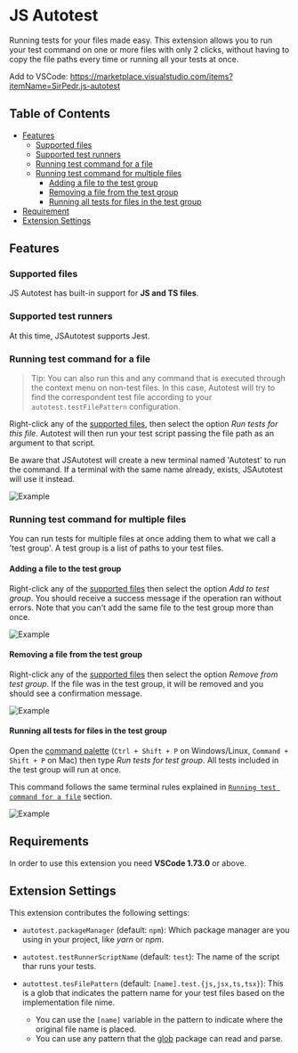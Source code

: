 # JS Autotest

Running tests for your files made easy. This extension allows you to run your test command on one or more files with only 2 clicks, without having to copy the file paths every time or running all your tests at once.

Add to VSCode: https://marketplace.visualstudio.com/items?itemName=SirPedr.js-autotest

## Table of Contents
- [Features](#features)
    - [Supported files](#supported-files)
    - [Supported test runners](#supported-test-runners)
    - [Running test command for a file](#running-test-command-for-a-file)
    - [Running test command for multiple files](#running-test-command-for-multiple-files)
        - [Adding a file to the test group](#adding-a-file-to-the-test-group)
        - [Removing a file from the test group](#removing-a-file-from-the-test-group)
        - [Running all tests for files in the test group](#running-all-tests-for-files-in-the-test-group)
- [Requirement](#requirements)
- [Extension Settings](#extension-settings)

## Features

### Supported files
JS Autotest has built-in support for **JS and TS files**.
### Supported test runners
At this time, JSAutotest supports Jest.
### Running test command for a file

> Tip: You can also run this and any command that is executed through the context menu on non-test files. In this case, Autotest will try to find the correspondent test file according to your `autotest.testFilePattern` configuration.

Right-click any of the [supported files](#supported-files), then select the option _Run tests for this file_. Autotest will then run your test script passing the file path as an argument to that script. 

Be aware that JSAutotest will create a new terminal named 'Autotest' to run the command. If a terminal with the same name already, exists, JSAutotest will use it instead.

![Example](https://media.giphy.com/media/6mdv2H11dX01mwH7G4/giphy.gif)

### Running test command for multiple files
You can run tests for multiple files at once adding them to what we call a 'test group'. A test group is a list of paths to your test files.

#### Adding a file to the test group
Right-click any of the [supported files](#supported-files) then select the option _Add to test group_. You should receive a success message if the operation ran without errors. Note that you can't add the same file to the test group more than once.

![Example](https://media.giphy.com/media/4Wgq9CUg7ebbo09sDc/giphy.gif)

#### Removing a file from the test group
Right-click any of the [supported files](#supported-files) then select the option _Remove from test group_. If the file was in the test group, it will be removed and you should see a confirmation message.

![Example](https://media.giphy.com/media/tUf7aIChXKS72OEaDq/giphy.gif)

#### Running all tests for files in the test group
Open the [command palette](https://code.visualstudio.com/docs/getstarted/userinterface#_command-palette) (`Ctrl + Shift + P` on Windows/Linux, `Command + Shift + P` on Mac) then type _Run tests for test group_. All tests included in the test group will run at once.


This command follows the same terminal rules explained in [`Running test command for a file`](#running-test-command-for-a-file) section.

![Example](https://media.giphy.com/media/BRPABHeG4Y2umI5oyF/giphy.gif)

## Requirements

In order to use this extension you need **VSCode 1.73.0** or above.

## Extension Settings

This extension contributes the following settings:

- `autotest.packageManager` (default: `npm`): Which package manager are you using in your project, like _yarn_ or _npm_.

- `autotest.testRunnerScriptName` (default: `test`): The name of the script thar runs your tests.

- `autottest.tesFilePattern` (default: `[name].test.{js,jsx,ts,tsx}`): This is a glob that indicates the pattern name for your test files based on the implementation file nime.
    - You can use the `[name]` variable in the pattern to indicate where the original file name is placed.
    - You can use any pattern that the [glob](https://www.npmjs.com/package/glob) package can read and parse.
